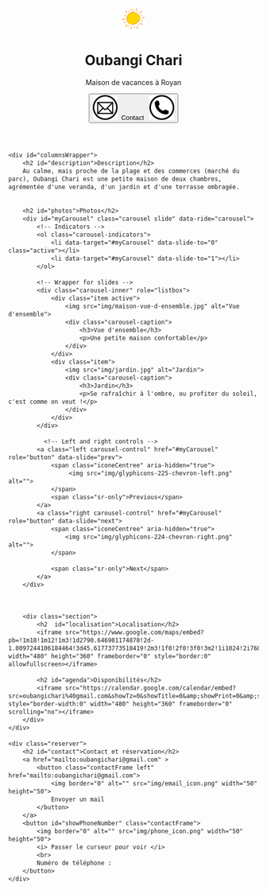 <html>

<head>
	<meta http-equiv="content-type" content="text/html; charset=UTF-8">
	<title>Oubangi Chari - Royan</title>
	<meta charset="utf-8">
	<meta name="viewport" content="width=device-width, initial-scale=1">
	<meta name="author" content="Oubangichari">
	<meta name="description" content="Page de présentation d'Oubangichari, maison de vacances à Royan">
	<link rel="icon" href="img/sun.png">
	<meta name="keywords" content="Oubangichari, location, Royan">
	<link rel="stylesheet" href="css/bootstrap-3.3.7.min.css">
	<link rel="stylesheet" href="css/oubangichari.css">
	<script src="js/jquery-3.1.1.min.js"></script>
	<script src="js/bootstrap-3.3.7.min.js"></script>
	<!-- <script src="oubangichari.js" type="text/javascript"></script> -->

</head>


<body>

<script type="text/javascript">
	$(document).ready(function(){
		$('#myCarousel').carousel({
		    interval: false
		}); 
	});
</script>


<header >
	<img class="center" src="img/accueil.jpg" alt="" style="width: 10%; height: 10%">
	<h1>Oubangi Chari</h1>
	<p>Maison de vacances à Royan</p>
	<a href="#contact"  >
		<button id="contactHome"> 
			<img border="0" alt="" src="img/email_icon.png" width="50" height="50">&nbsp; Contact &nbsp;
			<img border="0" alt="" src="img/phone_icon.png" width="50" height="50">
		</button>
	</a>
</header>


<div class="contenu">

	<div id="columnsWrapper">
		<h2 id="description">Description</h2>
		Au calme, mais proche de la plage et des commerces (marché du parc), Oubangi Chari est une petite maison de deux chambres, agrémentée d'une veranda, d'un jardin et d'une terrasse ombragée.

		      
		<h2 id="photos">Photos</h2>
		<div id="myCarousel" class="carousel slide" data-ride="carousel">
			<!-- Indicators -->
			<ol class="carousel-indicators">
				<li data-target="#myCarousel" data-slide-to="0" class="active"></li>
				<li data-target="#myCarousel" data-slide-to="1"></li>
			</ol>

		 	<!-- Wrapper for slides -->
		 	<div class="carousel-inner" role="listbox">
				<div class="item active">
					<img src="img/maison-vue-d-ensemble.jpg" alt="Vue d'ensemble">
					<div class="carousel-caption">
						<h3>Vue d'ensemble</h3>
						<p>Une petite maison confortable</p>
					</div>
				</div>
				<div class="item">
					<img src="img/jardin.jpg" alt="Jardin">
					<div class="carousel-caption">
						<h3>Jardin</h3>
						<p>Se rafraîchir à l'ombre, ou profiter du soleil, c'est comme on veut !</p>
					</div>
				</div>
			</div>

			  <!-- Left and right controls -->
			<a class="left carousel-control" href="#myCarousel" role="button" data-slide="prev">
				<span class="iconeCentree" aria-hidden="true">
					 <img src="img/glyphicons-225-chevron-left.png" alt="">
				</span>
				<span class="sr-only">Previous</span>
			</a>
			<a class="right carousel-control" href="#myCarousel" role="button" data-slide="next">
				<span class="iconeCentree" aria-hidden="true">
					<img src="img/glyphicons-224-chevron-right.png" alt="">
				</span>

				<span class="sr-only">Next</span>
			</a>
		</div>



		<div class="section">
			<h2  id="localisation">Localisation</h2>
			<iframe src="https://www.google.com/maps/embed?pb=!1m18!1m12!1m3!1d2790.646981174878!2d-1.0097244106184464!3d45.61773773518419!2m3!1f0!2f0!3f0!3m2!1i1024!2i768!4f13.1!3m3!1m2!1s0x48017673794cf55f%3A0x50df63eaef416d6b!2sAll%C3%A9e+des+Marronniers%2C+17200+Royan!5e0!3m2!1sfr!2sfr!4v1488452295728" width="480" height="360" frameborder="0" style="border:0" allowfullscreen></iframe>

			<h2 id="agenda">Disponibilités</h2>
			<iframe src="https://calendar.google.com/calendar/embed?src=oubangichari%40gmail.com&showTz=0&showTitle=0&amp;showPrint=0&amp;showTabs=0&amp;showCalendars=0&amp;height=300&amp;wkst=7&amp;bgcolor=%23FFFFFF&amp;ctz=Europe%2FParis" style="border-width:0" width="480" height="360" frameborder="0" scrolling="no"></iframe>
		</div>
	</div>

	<div class="reserver">
		<h2 id="contact">Contact et réservation</h2>
		<a href="mailto:oubangichari@gmail.com" >
			<button class="contactFrame left" href="mailto:oubangichari@gmail.com">
				<img border="0" alt="" src="img/email_icon.png" width="50" height="50"> 
				Envoyer un mail
			</button>
		</a>
		<button id="showPhoneNumber" class="contactFrame">
			<img border="0" alt="" src="img/phone_icon.png" width="50" height="50">
			<i> Passer le curseur pour voir </i>
			<br>
			Numéro de téléphone :
		</button>
	</div>
</div>


</body>

</html>





